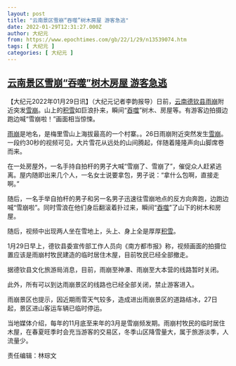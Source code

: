 ```yaml
---
layout: post
title: "云南景区雪崩“吞噬”树木房屋 游客急逃"
date: 2022-01-29T12:31:27.000Z
author: 大纪元
from: https://www.epochtimes.com/gb/22/1/29/n13539074.htm
tags: [ 大纪元 ]
categories: [ 大纪元 ]
---
```

<!--1643459487000-->
[云南景区雪崩“吞噬”树木房屋 游客急逃](https://www.epochtimes.com/gb/22/1/29/n13539074.htm)
------

<div>
<p>【大纪元2022年01月29日讯】（大纪元记者李韵报导）日前，<a href="https://www.epochtimes.com/gb/tag/%E4%BA%91%E5%8D%97%E5%BE%B7%E9%92%A6%E5%8E%BF.html">云南德钦县</a><a href="https://www.epochtimes.com/gb/tag/%E9%9B%A8%E5%B4%A9.html">雨崩</a>附近突发<a href="https://www.epochtimes.com/gb/tag/%E9%9B%AA%E5%B4%A9.html">雪崩</a>。山上的<a href="https://www.epochtimes.com/gb/tag/%E7%A7%AF%E9%9B%AA.html">积雪</a>如巨浪扑来，瞬间“<a href="https://www.epochtimes.com/gb/tag/%E5%90%9E%E5%99%AC.html">吞噬</a>”树木、房屋等。有游客边拍摄边跑边喊“雪崩啦！”画面相当惊悚。</p><p><a href="https://www.epochtimes.com/gb/tag/%E9%9B%A8%E5%B4%A9.html">雨崩</a>是地名，是梅里雪山上海拔最高的一个村寨。。26日雨崩附近突然发生<a href="https://www.epochtimes.com/gb/tag/%E9%9B%AA%E5%B4%A9.html">雪崩</a>。一段约30秒的视频可见，大片雪花从远处的山间腾起，伴随着隆隆声向山脚席卷而来。</p><p>在一处房屋外，一名手持自拍杆的男子大喊“雪崩了、雪崩了”，催促众人赶紧逃离。屋内随即出来几个人，一名女士说要拿包，男子说：“拿什么包啊，直接走啊。”</p><p>随后，一名手举自拍杆的男子和另一名男子迅速往雪崩地点的反方向奔跑，边跑边喊“雪崩啦”。同时雪浪在他们身后翻滚着扑过来，瞬间“<a href="https://www.epochtimes.com/gb/tag/%E5%90%9E%E5%99%AC.html">吞噬</a>”了山下的树木和房屋。</p><p>随后，视频中出现两人坐在雪地上，头上、身上全是厚厚<a href="https://www.epochtimes.com/gb/tag/%E7%A7%AF%E9%9B%AA.html">积雪</a>。</p><p>1月29日早上，德钦县委宣传部工作人员向《南方都市报》称，视频画面的拍摄位置应该是雨崩村牧民建造的临时居住木屋，目前牧民已经全部撤走。</p><p>据德钦县文化旅游局消息，目前，雨崩至神瀑、雨崩至大本营的线路暂时关闭。</p><p>此外，所有可以到达雨崩景区的线路也已经全部关闭，禁止游客进入。</p><p>雨崩景区也提示，因近期雨雪天气较多，造成进出雨崩景区的道路结冰，27日起，景区进山客运车辆已临时停运。</p><p>当地媒体介绍，每年的11月底至来年的3月是雪崩频发期。雨崩村牧民的临时居住木屋，在春夏旺季时会充当游客的交易区，冬季山区降雪量大，属于旅游淡季，人流量少。</p><p>责任编辑：林琮文</p>
</div>
